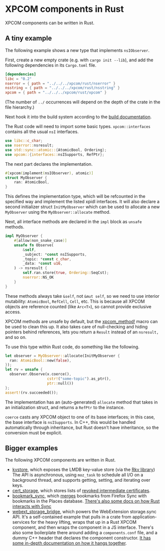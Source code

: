 # XPCOM components in Rust

XPCOM components can be written in Rust.

## A tiny example

The following example shows a new type that implements `nsIObserver`.

First, create a new empty crate (e.g. with `cargo init --lib`), and add the
following dependencies in its `Cargo.toml` file.

```toml
[dependencies]
libc = "0.2"
nserror = { path = "../../../xpcom/rust/nserror" }
nsstring = { path = "../../../xpcom/rust/nsstring" }
xpcom = { path = "../../../xpcom/rust/xpcom" }
```

(The number of `../` occurrences will depend on the depth of the crate in the
file hierarchy.)

Next hook it into the build system according to the [build
documentation](/build/buildsystem/rust.rst).

The Rust code will need to import some basic types. `xpcom::interfaces`
contains all the usual `nsI` interfaces.

```rust
use libc::c_char;
use nserror::nsresult;
use std::sync::atomic::{AtomicBool, Ordering};
use xpcom::{interfaces::nsISupports, RefPtr};
```

The next part declares the implementation.

```rust
#[xpcom(implement(nsIObserver), atomic)]
struct MyObserver {
    ran: AtomicBool,
}
```

This defines the implementation type, which will be refcounted in the specified
way and implement the listed xpidl interfaces. It will also declare a second
initializer struct `InitMyObserver` which can be used to allocate a new
`MyObserver` using the `MyObserver::allocate` method.

Next, all interface methods are declared in the `impl` block as `unsafe` methods.

```rust
impl MyObserver {
    #[allow(non_snake_case)]
    unsafe fn Observe(
        &self,
        _subject: *const nsISupports,
        _topic: *const c_char,
        _data: *const u16,
    ) -> nsresult {
        self.ran.store(true, Ordering::SeqCst);
        nserror::NS_OK
    }
}
```

These methods always take `&self`, not `&mut self`, so we need to use interior
mutability: `AtomicBool`, `RefCell`, `Cell`, etc. This is because all XPCOM
objects are reference counted (like `Arc<T>`), so cannot provide exclusive access.

XPCOM methods are unsafe by default, but the
[xpcom_method!](https://searchfox.org/mozilla-central/source/xpcom/rust/xpcom/src/method.rs)
macro can be used to clean this up. It also takes care of null-checking and
hiding pointers behind references, lets you return a `Result` instead of an
`nsresult,` and so on.

To use this type within Rust code, do something like the following.

```rust
let observer = MyObserver::allocate(InitMyObserver {
  ran: AtomicBool::new(false),
});
let rv = unsafe {
  observer.Observe(x.coerce(),
                   cstr!("some-topic").as_ptr(),
                   ptr::null())
};
assert!(rv.succeeded());
```

The implementation has an (auto-generated) `allocate` method that takes in an
initialization struct, and returns a `RefPtr` to the instance.

`coerce` casts any XPCOM object to one of its base interfaces; in this case,
the base interface is `nsISupports`. In C++, this would be handled
automatically through inheritance, but Rust doesn’t have inheritance, so the
conversion must be explicit.

## Bigger examples

The following XPCOM components are written in Rust.

- [kvstore](https://searchfox.org/mozilla-central/source/toolkit/components/kvstore),
  which exposes the LMDB key-value store (via the [Rkv
  library](https://docs.rs/rkv)) The API is asynchronous, using `moz_task` to
  schedule all I/O on a background thread, and supports getting, setting, and
  iterating over keys.
- [cert_storage](https://searchfox.org/mozilla-central/source/security/manager/ssl/cert_storage),
  which stores lists of [revoked intermediate certificates](https://blog.mozilla.org/security/2015/03/03/revoking-intermediate-certificates-introducing-onecrl/).
- [bookmark_sync](https://searchfox.org/mozilla-central/source/toolkit/components/places/bookmark_sync),
  which [merges](https://mozilla.github.io/dogear) bookmarks from Firefox Sync
  with bookmarks in the Places database.
  [There's also some docs on how Rust interacts with Sync](/services/sync/rust-engines.rst)
- [webext_storage_bridge](https://searchfox.org/mozilla-central/source/toolkit/components/extensions/storage/webext_storage_bridge),
  which powers the WebExtension storage.sync API. It's a self-contained example
  that pulls in a crate from application-services for the heavy lifting, wraps
  that up in a Rust XPCOM component, and then wraps the component in a JS
  interface. There's also some boilerplate there around adding a
  `components.conf` file, and a dummy C++ header that declares the component
  constructor. [It has some in-depth documentation on how it hangs together](../toolkit/components/extensions/webextensions/webext-storage.rst).
